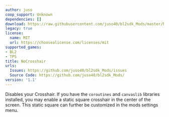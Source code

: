 ```yaml
---
author: juso
coop_support: Unknown
dependencies: []
download: https://raw.githubusercontent.com/juso40/bl2sdk_Mods/master/NoCrosshair/NoCrosshair.zip
legacy: true
license:
  name: MIT
  url: https://choosealicense.com/licenses/mit
supported_games:
- BL2
- TPS
title: NoCrosshair
urls:
  Issues: https://github.com/juso40/bl2sdk_Mods/issues
  Source Code: https://github.com/juso40/bl2sdk_Mods/
version: '1.1'
---
```

Disables your Crosshair.
If you have the ``coroutines`` and ``canvaslib`` libraries installed, you may enable a static square crosshair in the center of the screen.
This static square can further be customized in the mods settings menu.